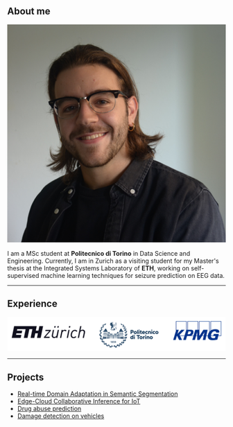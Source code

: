 <!-- --- -->
<!-- # layout: default -->
<!-- --- -->
<!--  -->
<!-- ## About Me -->
<!--  -->
<!-- <img class="profile-picture" src="sherlock.jpg"> -->
<!--  -->
<!-- Hi! I am a junior year student of B.E. Computer Science at Birla Institute of Technology and Science, Pilani. -->
<!--  -->
<!-- This is a jekyll based resume template. You can find the full source code on [GitHub](https://github.com/bk2dcradle/researcher) -->
<!--  -->
<!-- ## Research Interest -->
<!--  -->
<!-- Lorem ipsum dolor sit amet, consectetur adipiscing elit. Aliquam finibus ipsum ac erat aliquam dapibus. Vestibulum vehicula placerat ex, a consectetur odio pharetra quis. Mauris id urna ante. Fusce pharetra diam ac nisi aliquet, vel egestas ex iaculis. Pellentesque laoreet cursus tellus sed pellentesque. Praesent a rhoncus elit. Nunc ipsum nisl, consequat sit amet pretium quis, gravida id ipsum. -->
<!--  -->
<!-- ## Publications -->
<!--  -->
<!-- 1. F.Bar, J.Doe: Effects of having a placeholder of a name -->
<!-- 2. S.Holmes, J.Watson: Consequences of living with a sociopath in London -->
<!--  -->
<!-- ## Typography -->
<!--  -->
<!-- This is a [link](http://google.com). Something *italics* and something **bold**. -->
<!--  -->
<!-- Here is a table -->
<!--  -->
<!-- Year | Award | Category -->
<!-- -----|-------|-------- -->
<!-- 2014 | Emmy  | Won Outstanding Lead Actor in a miniseries or a movie -->
<!-- 2015 | BAFTA | Nominated for Best Leading Actor for Sherlock -->
<!-- 2014 | Satellite | Won Best Actor miniseries or television film -->
<!--  -->
<!-- Here is a horizontal rule -->
<!--  -->
<!-- --- -->
<!--  -->
<!-- Here is a blockquote -->
<!--  -->
<!-- > To a great mind, nothing is little -->
<!--  -->
<!-- ## References -->
<!--  -->
<!-- * Foo Bar: Head of Department, Placeholder Names, Lorem -->
<!-- * John Doe: Associate Professor, Department of Computer Science, Ipsum -->
<!--  -->

## About me
<img class="profile-picture" src="myself.JPG">

I am a MSc student at **Politecnico di Torino** in Data Science and Engineering. Currently, I am in Zurich as a visiting student for my Master's thesis at the Integrated Systems Laboratory of **ETH**, working on self-supervised machine learning techniques for seizure prediction on EEG data.

<!-- Previously, I conducted an Intersnhip as a Data Scientist at KPMG Advisory in Turin, collaborating with a top-tier automative company on predictive maintenance and emerging issues forecasting. I have also been a Junior Teaching Assitant of the Data Management and Visualization course helf at Politecnico di Torino. -->

---

## Experience
![](/logo/all_logos.png)

---

<!-- ## Education
- Master’s Thesis @ ETH Zurich (2022-present)
- MSc. Data Science and Engineering @ Politecnico di Torino (2020-present)
- BSc. Electronic Engineering @ University of Bologna (2017-2020)

--- -->


## Projects
- [Real-time Domain Adaptation in Semantic Segmentation](https://github.com/lucabnf/realtime-DA)
- [Edge-Cloud Collaborative Inference for IoT](https://github.com/lucabnf/ml4iot)
- [Drug abuse prediction](https://github.com/lucabnf/drug-consumption)
- [Damage detection on vehicles](https://github.com/lucabnf/damage-detection)

